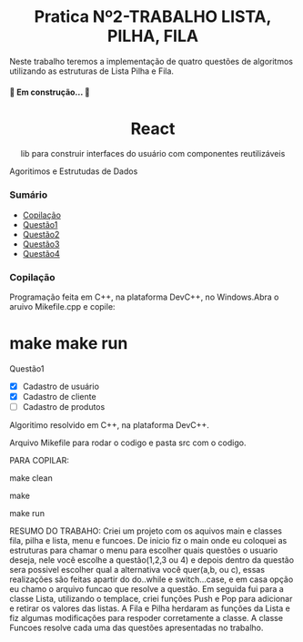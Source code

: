 <h1 align="center">Pratica Nº2-TRABALHO LISTA, PILHA, FILA</h1>
 Neste trabalho teremos a implementação de quatro questões de algoritmos utilizando as estruturas de Lista Pilha e Fila. 

<h4 align> 
	🚧 Em construção...  🚧
</h4>

<h1 align="center">
    React</a>
</h1>
<p align="center"> lib para construir interfaces do usuário com componentes reutilizáveis</p>
Agoritimos e Estrutudas de Dados

### Sumário
<!--ts-->
   * [Copilação](#Copilação)
   * [Questão1](#Questão1)
   * [Questão2](#Questão2)
   * [Questão3](#Questão3)
   * [Questão4](#Questão4)
<!--te-->

### Copilação

Programação feita em C++, na plataforma DevC++, no Windows.Abra o aruivo Mikefile.cpp e copile:
<h1 align>
    make
    make run	
</h1

### Questão1

- [x] Cadastro de usuário
- [x] Cadastro de cliente
- [ ] Cadastro de produtos

>


Algoritimo resolvido em C++, na plataforma DevC++.

Arquivo Mikefile para rodar o codigo e pasta src com o codigo.

PARA COPILAR:

make clean

make

make run


RESUMO DO TRABAHO: Criei um projeto com os aquivos main e classes fila, pilha e lista, menu e funcoes. De inicio fiz o main onde eu coloquei as estruturas para chamar o menu para escolher quais questões o usuario deseja, nele você escolhe a questão(1,2,3 ou 4) e depois dentro da questão sera possivel escolher qual a alternativa você quer(a,b, ou c), essas realizações são feitas apartir do do..while e switch...case, e em casa opção eu chamo o arquivo funcao que resolve a questão. Em seguida fui para a classe Lista, utilizando o templace, criei funções Push e Pop para adicionar e retirar os valores das listas. A Fila e Pilha herdaram as funções da Lista e fiz algumas modificações para respoder corretamente a classe. A classe Funcoes resolve cada uma das questões apresentadas no trabalho.
